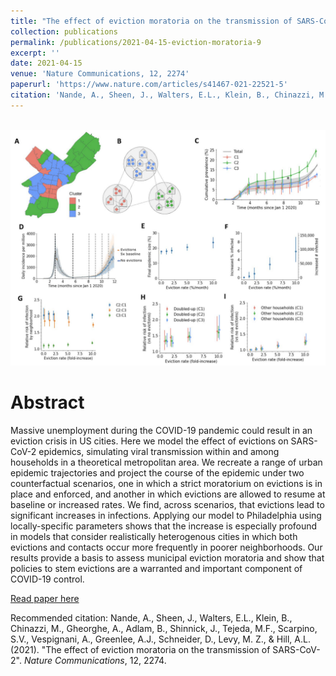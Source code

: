 ```yaml
---
title: "The effect of eviction moratoria on the transmission of SARS-CoV-2"
collection: publications
permalink: /publications/2021-04-15-eviction-moratoria-9
excerpt: ''
date: 2021-04-15
venue: 'Nature Communications, 12, 2274'
paperurl: 'https://www.nature.com/articles/s41467-021-22521-5'
citation: 'Nande, A., Sheen, J., Walters, E.L., Klein, B., Chinazzi, M., Gheorghe, A., Adlam, B., Shinnick, J., Tejeda, M.F., Scarpino, S.V., Vespignani, A., Greenlee, A.J., Schneider, D., Levy, M. Z., & Hill, A.L. (2021). Nature Communications, 12, 2274.'
---
```


<br/><img src='/images/eviction-moratoria.png'>

# Abstract
Massive unemployment during the COVID-19 pandemic could result in an eviction crisis in US cities. Here we model the effect of evictions on SARS-CoV-2 epidemics, simulating viral transmission within and among households in a theoretical metropolitan area. We recreate a range of urban epidemic trajectories and project the course of the epidemic under two counterfactual scenarios, one in which a strict moratorium on evictions is in place and enforced, and another in which evictions are allowed to resume at baseline or increased rates. We find, across scenarios, that evictions lead to significant increases in infections. Applying our model to Philadelphia using locally-specific parameters shows that the increase is especially profound in models that consider realistically heterogenous cities in which both evictions and contacts occur more frequently in poorer neighborhoods. Our results provide a basis to assess municipal eviction moratoria and show that policies to stem evictions are a warranted and important component of COVID-19 control.


[Read paper here](https://www.nature.com/articles/s41467-021-22521-5)

Recommended citation: Nande, A., Sheen, J., Walters, E.L., Klein, B., Chinazzi, M., Gheorghe, A., Adlam, B., Shinnick, J., Tejeda, M.F., Scarpino, S.V., Vespignani, A., Greenlee, A.J., Schneider, D., Levy, M. Z., & Hill, A.L. (2021). &quot;The effect of eviction moratoria on the transmission of SARS-CoV-2&quot;. <i>Nature Communications</i>, 12, 2274.